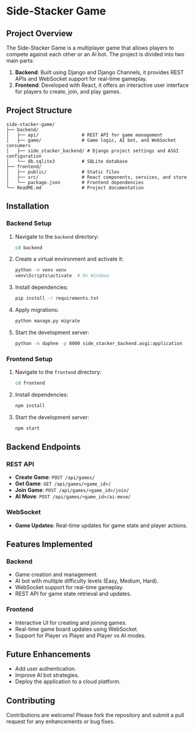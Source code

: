 # Side-Stacker Game

## Project Overview
The Side-Stacker Game is a multiplayer game that allows players to compete against each other or an AI bot. The project is divided into two main parts:

1. **Backend**: Built using Django and Django Channels, it provides REST APIs and WebSocket support for real-time gameplay.
2. **Frontend**: Developed with React, it offers an interactive user interface for players to create, join, and play games.

## Project Structure
```
side-stacker-game/
├── backend/
│   ├── api/                # REST API for game management
│   ├── game/               # Game logic, AI bot, and WebSocket consumers
│   ├── side_stacker_backend/ # Django project settings and ASGI configuration
│   └── db.sqlite3          # SQLite database
├── frontend/
│   ├── public/             # Static files
│   ├── src/                # React components, services, and store
│   └── package.json        # Frontend dependencies
└── ReadME.md               # Project documentation
```

## Installation

### Backend Setup
1. Navigate to the `backend` directory:
   ```bash
   cd backend
   ```
2. Create a virtual environment and activate it:
   ```bash
   python -m venv venv
   venv\Scripts\activate  # On Windows
   ```
3. Install dependencies:
   ```bash
   pip install -r requirements.txt
   ```
4. Apply migrations:
   ```bash
   python manage.py migrate
   ```
5. Start the development server:
   ```bash
   python -m daphne -p 8000 side_stacker_backend.asgi:application 
   ```

### Frontend Setup
1. Navigate to the `frontend` directory:
   ```bash
   cd frontend
   ```
2. Install dependencies:
   ```bash
   npm install
   ```
3. Start the development server:
   ```bash
   npm start
   ```

## Backend Endpoints

### REST API
- **Create Game**: `POST /api/games/`
- **Get Game**: `GET /api/games/<game_id>/`
- **Join Game**: `POST /api/games/<game_id>/join/`
- **AI Move**: `POST /api/games/<game_id>/ai-move/`

### WebSocket
- **Game Updates**: Real-time updates for game state and player actions.

## Features Implemented

### Backend
- Game creation and management.
- AI bot with multiple difficulty levels (Easy, Medium, Hard).
- WebSocket support for real-time gameplay.
- REST API for game state retrieval and updates.

### Frontend
- Interactive UI for creating and joining games.
- Real-time game board updates using WebSocket.
- Support for Player vs Player and Player vs AI modes.

## Future Enhancements
- Add user authentication.
- Improve AI bot strategies.
- Deploy the application to a cloud platform.

## Contributing
Contributions are welcome! Please fork the repository and submit a pull request for any enhancements or bug fixes.